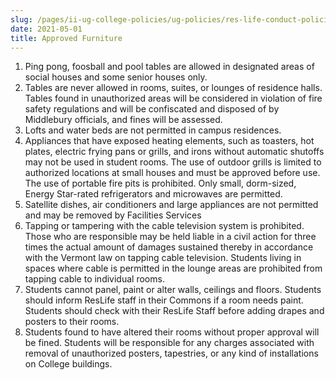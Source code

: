 ```yaml
---
slug: /pages/ii-ug-college-policies/ug-policies/res-life-conduct-policies/residential-life-policies/apprv-furniture
date: 2021-05-01
title: Approved Furniture
---
```

1.  Ping pong, foosball and pool tables are allowed in designated areas of social houses and some senior houses only.
2.  Tables are never allowed in rooms, suites, or lounges of residence halls. Tables found in unauthorized areas will be considered in violation of fire safety regulations and will be confiscated and disposed of by Middlebury officials, and fines will be assessed.
3.  Lofts and water beds are not permitted in campus residences.
4.  Appliances that have exposed heating elements, such as toasters, hot plates, electric frying pans or grills, and irons without automatic shutoffs may not be used in student rooms. The use of outdoor grills is limited to authorized locations at small houses and must be approved before use. The use of portable fire pits is prohibited. Only small, dorm-sized, Energy Star-rated refrigerators and microwaves are permitted.
5.  Satellite dishes, air conditioners and large appliances are not permitted and may be removed by Facilities Services
6.  Tapping or tampering with the cable television system is prohibited. Those who are responsible may be held liable in a civil action for three times the actual amount of damages sustained thereby in accordance with the Vermont law on tapping cable television. Students living in spaces where cable is permitted in the lounge areas are prohibited from tapping cable to individual rooms.
7.  Students cannot panel, paint or alter walls, ceilings and floors. Students should inform ResLife staff in their Commons if a room needs paint. Students should check with their ResLife Staff before adding drapes and posters to their rooms.
8.  Students found to have altered their rooms without proper approval will be fined. Students will be responsible for any charges associated with removal of unauthorized posters, tapestries, or any kind of installations on College buildings.